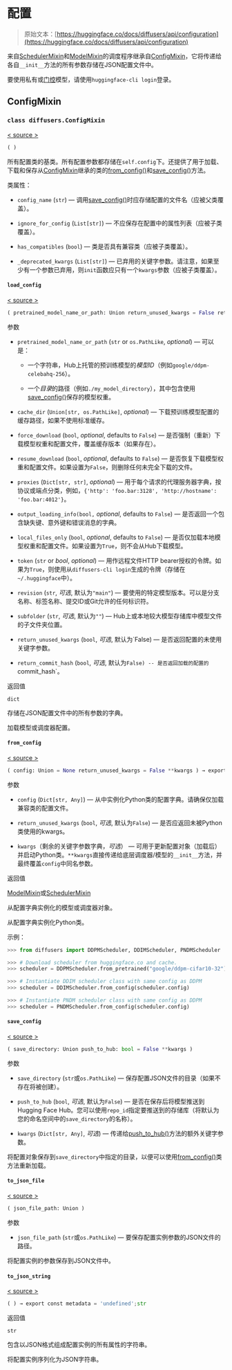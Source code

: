 # 配置

> 原始文本：[https://huggingface.co/docs/diffusers/api/configuration](https://huggingface.co/docs/diffusers/api/configuration)

来自[SchedulerMixin](/docs/diffusers/v0.26.3/en/api/schedulers/overview#diffusers.SchedulerMixin)和[ModelMixin](/docs/diffusers/v0.26.3/en/api/models/overview#diffusers.ModelMixin)的调度程序继承自[ConfigMixin](/docs/diffusers/v0.26.3/en/api/configuration#diffusers.ConfigMixin)，它将传递给各自`__init__`方法的所有参数存储在JSON配置文件中。

要使用私有或[门控](https://huggingface.co/docs/hub/models-gated#gated-models)模型，请使用`huggingface-cli login`登录。

## ConfigMixin

### `class diffusers.ConfigMixin`

[< source >](https://github.com/huggingface/diffusers/blob/v0.26.3/src/diffusers/configuration_utils.py#L86)

```py
( )
```

所有配置类的基类。所有配置参数都存储在`self.config`下。还提供了用于加载、下载和保存从[ConfigMixin](/docs/diffusers/v0.26.3/en/api/configuration#diffusers.ConfigMixin)继承的类的[from_config()](/docs/diffusers/v0.26.3/en/api/configuration#diffusers.ConfigMixin.from_config)和[save_config()](/docs/diffusers/v0.26.3/en/api/configuration#diffusers.ConfigMixin.save_config)方法。

类属性：

+   `config_name` (`str`) — 调用[save_config()](/docs/diffusers/v0.26.3/en/api/configuration#diffusers.ConfigMixin.save_config)时应存储配置的文件名（应被父类覆盖）。

+   `ignore_for_config` (`List[str]`) — 不应保存在配置中的属性列表（应被子类覆盖）。

+   `has_compatibles` (`bool`) — 类是否具有兼容类（应被子类覆盖）。

+   `_deprecated_kwargs` (`List[str]`) — 已弃用的关键字参数。请注意，如果至少有一个参数已弃用，则`init`函数应只有一个`kwargs`参数（应被子类覆盖）。

#### `load_config`

[< source >](https://github.com/huggingface/diffusers/blob/v0.26.3/src/diffusers/configuration_utils.py#L281)

```py
( pretrained_model_name_or_path: Union return_unused_kwargs = False return_commit_hash = False **kwargs ) → export const metadata = 'undefined';dict
```

参数

+   `pretrained_model_name_or_path` (`str` or `os.PathLike`, *optional*) — 可以是：

    +   一个字符串，Hub上托管的预训练模型的*模型ID*（例如`google/ddpm-celebahq-256`）。

    +   一个*目录*的路径（例如`./my_model_directory`），其中包含使用[save_config()](/docs/diffusers/v0.26.3/en/api/configuration#diffusers.ConfigMixin.save_config)保存的模型权重。

+   `cache_dir` (`Union[str, os.PathLike]`, *optional*) — 下载预训练模型配置的缓存路径，如果不使用标准缓存。

+   `force_download` (`bool`, *optional*, defaults to `False`) — 是否强制（重新）下载模型权重和配置文件，覆盖缓存版本（如果存在）。

+   `resume_download` (`bool`, *optional*, defaults to `False`) — 是否恢复下载模型权重和配置文件。如果设置为`False`，则删除任何未完全下载的文件。

+   `proxies` (`Dict[str, str]`, *optional*) — 用于每个请求的代理服务器字典，按协议或端点分类，例如，`{'http': 'foo.bar:3128', 'http://hostname': 'foo.bar:4012'}`。

+   `output_loading_info(bool,` *optional*, defaults to `False`) — 是否返回一个包含缺失键、意外键和错误消息的字典。

+   `local_files_only` (`bool`, *optional*, defaults to `False`) — 是否仅加载本地模型权重和配置文件。如果设置为`True`，则不会从Hub下载模型。

+   `token` (`str` or *bool*, *optional*) — 用作远程文件HTTP bearer授权的令牌。如果为`True`，则使用从`diffusers-cli login`生成的令牌（存储在`~/.huggingface`中）。

+   `revision` (`str`, *可选*, 默认为`"main"`) — 要使用的特定模型版本。可以是分支名称、标签名称、提交ID或Git允许的任何标识符。

+   `subfolder` (`str`, *可选*, 默认为`""`) — Hub上或本地较大模型存储库中模型文件的子文件夹位置。

+   `return_unused_kwargs` (`bool`, *可选*, 默认为`False) — 是否返回配置的未使用关键字参数。

+   `return_commit_hash` (`bool`, *可选*, 默认为`False) -- 是否返回加载的配置的`commit_hash`。

返回值

`dict`

存储在JSON配置文件中的所有参数的字典。

加载模型或调度器配置。

#### `from_config`

[< source >](https://github.com/huggingface/diffusers/blob/v0.26.3/src/diffusers/configuration_utils.py#L186)

```py
( config: Union = None return_unused_kwargs = False **kwargs ) → export const metadata = 'undefined';ModelMixin or SchedulerMixin
```

参数

+   `config` (`Dict[str, Any]`) — 从中实例化Python类的配置字典。请确保仅加载兼容类的配置文件。

+   `return_unused_kwargs` (`bool`, *可选*, 默认为`False`) — 是否应返回未被Python类使用的kwargs。

+   `kwargs`（剩余的关键字参数字典，*可选*） — 可用于更新配置对象（加载后）并启动Python类。`**kwargs`直接传递给底层调度器/模型的`__init__`方法，并最终覆盖`config`中同名参数。

返回值

[ModelMixin](/docs/diffusers/v0.26.3/en/api/models/overview#diffusers.ModelMixin)或[SchedulerMixin](/docs/diffusers/v0.26.3/en/api/schedulers/overview#diffusers.SchedulerMixin)

从配置字典实例化的模型或调度器对象。

从配置字典实例化Python类。

示例：

```py
>>> from diffusers import DDPMScheduler, DDIMScheduler, PNDMScheduler

>>> # Download scheduler from huggingface.co and cache.
>>> scheduler = DDPMScheduler.from_pretrained("google/ddpm-cifar10-32")

>>> # Instantiate DDIM scheduler class with same config as DDPM
>>> scheduler = DDIMScheduler.from_config(scheduler.config)

>>> # Instantiate PNDM scheduler class with same config as DDPM
>>> scheduler = PNDMScheduler.from_config(scheduler.config)
```

#### `save_config`

[< source >](https://github.com/huggingface/diffusers/blob/v0.26.3/src/diffusers/configuration_utils.py#L144)

```py
( save_directory: Union push_to_hub: bool = False **kwargs )
```

参数

+   `save_directory` (`str`或`os.PathLike`) — 保存配置JSON文件的目录（如果不存在将被创建）。

+   `push_to_hub` (`bool`, *可选*, 默认为`False`) — 是否在保存后将模型推送到Hugging Face Hub。您可以使用`repo_id`指定要推送到的存储库（将默认为您的命名空间中的`save_directory`的名称）。

+   `kwargs` (`Dict[str, Any]`, *可选*) — 传递给[push_to_hub()](/docs/diffusers/v0.26.3/en/api/models/overview#diffusers.utils.PushToHubMixin.push_to_hub)方法的额外关键字参数。

将配置对象保存到`save_directory`中指定的目录，以便可以使用[from_config()](/docs/diffusers/v0.26.3/en/api/configuration#diffusers.ConfigMixin.from_config)类方法重新加载。

#### `to_json_file`

[< source >](https://github.com/huggingface/diffusers/blob/v0.26.3/src/diffusers/configuration_utils.py#L592)

```py
( json_file_path: Union )
```

参数

+   `json_file_path` (`str`或`os.PathLike`) — 要保存配置实例参数的JSON文件的路径。

将配置实例的参数保存到JSON文件中。

#### `to_json_string`

[< source >](https://github.com/huggingface/diffusers/blob/v0.26.3/src/diffusers/configuration_utils.py#L566)

```py
( ) → export const metadata = 'undefined';str
```

返回值

`str`

包含以JSON格式组成配置实例的所有属性的字符串。

将配置实例序列化为JSON字符串。
